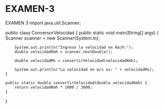 # EXAMEN-3
EXAMEN 3
import java.util.Scanner;

public class ConversorVelocidad {
    public static void main(String[] args) {
        Scanner scanner = new Scanner(System.in);
        
        System.out.println("Ingrese la velocidad en Km/h:");
        double velocidadKmh = scanner.nextDouble();
        
        double velocidadMs = convertirVelocidad(velocidadKmh);
        
        System.out.println("La velocidad en m/s es: " + velocidadMs);
    }
    
    public static double convertirVelocidad(double velocidadKmh) {
        return velocidadKmh * 1000 / 3600;
    }
}
